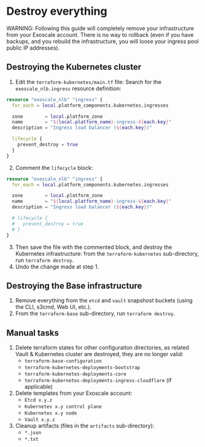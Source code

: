 # Destroy everything

WARNING: Following this guide will completely remove your infrastructure from
your Exoscale account. There is no way to rollback (even if you have backups,
and you rebuild the infrastructure, you will loose your ingress pool public IP
addresses).

## Destroying the Kubernetes cluster

1. Edit the `terraform-kubernetes/main.tf` file: Search for the `exoscale_nlb.ingress` resource definition:
```terraform
resource "exoscale_nlb" "ingress" {
  for_each = local.platform_components.kubernetes.ingresses

  zone        = local.platform_zone
  name        = "${local.platform_name}-ingress-${each.key}"
  description = "Ingress load balancer (${each.key})"

  lifecycle {
    prevent_destroy = true
  }
}
```
2. Comment the `lifecycle` block:
```terraform
resource "exoscale_nlb" "ingress" {
  for_each = local.platform_components.kubernetes.ingresses

  zone        = local.platform_zone
  name        = "${local.platform_name}-ingress-${each.key}"
  description = "Ingress load balancer (${each.key})"

  # lifecycle {
  #   prevent_destroy = true
  # }
}
```
3. Then save the file with the commented block, and destroy the Kubernetes infrastructure: from the `terraform-kubernetes` sub-directory, run `terraform destroy`.
4. Undo the change made at step 1.

## Destroying the Base infrastructure

1. Remove everything from the `etcd` and `vault` snapshost buckets (using the CLI, s3cmd, Web UI, etc.).
2. From the `terraform-base` sub-directory, run `terraform destroy`.

## Manual tasks

1. Delete terraform states for other configuraiton directories, as related Vault & Kubernetes cluster are destroyed, they are no longer valid:
    - `terraform-base-configuration`
    - `terraform-kubernetes-deployments-bootstrap`
    - `terraform-kubernetes-deployments-core`
    - `terraform-kubernetes-deployments-ingress-cloudflare` (if applicable)
2. Delete templates from your Exoscale account:
    - `Etcd x.y.z`
    - `Kubernetes x.y control plane`
    - `Kubernetes x.y node`
    - `Vault x.y.z`
3. Cleanup artifacts (files in the `artifacts` sub-directory):
    - `*.json`
    - `*.txt`
